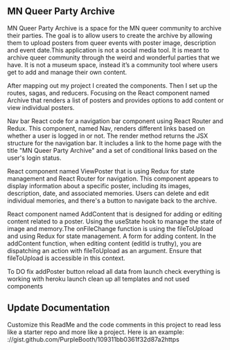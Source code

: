 ## MN Queer Party Archive
MN Queer Party Archive is a space for the MN queer community to archive their parties.  The goal is to allow users to create the archive by allowing them to upload posters from queer events with poster image, description and event date.This application is not a social media tool. It is meant to archive queer community through the weird and wonderful parties that we have. It is not a museum space, instead it’s a community tool where users get to add and manage their own content. 

After mapping out my project I created the components. 
Then I set up the routes, sagas, and reducers. Focusing on the React component named Archive that renders a list of posters and provides options to add content or view individual posters. 

Nav bar React code for a navigation bar component using React Router and Redux. This component, named Nav, renders different links based on whether a user is logged in or not. The render method returns the JSX structure for the navigation bar. It includes a link to the home page with the title "MN Queer Party Archive" and a set of conditional links based on the user's login status.

React component named ViewPoster that is using Redux for state management and React Router for navigation. This component appears to display information about a specific poster, including its images, description, date, and associated memories. Users can delete and edit individual memories, and there's a button to navigate back to the archive.

React component named AddContent that is designed for adding or editing content related to a poster. Using the useState hook to manage the state of image and memory.The onFileChange function is using the fileToUpload and using Redux for state management. A form for adding content. In the addContent function, when editing content (editId is truthy), you are dispatching an action with fileToUpload as an argument. Ensure that fileToUpload is accessible in this context.

To DO 
fix addPoster button
reload all data from launch
check everything is working with heroku launch
clean up all templates and not used components




## Update Documentation

Customize this ReadMe and the code comments in this project to read less like a starter repo and more like a project. Here is an example: ://gist.github.com/PurpleBooth/109311bb0361f32d87a2https
